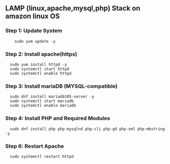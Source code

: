 ## **LAMP (linux,apache,mysql,php) Stack on amazon linux OS**

### **Step 1:  Update System**

  ```
      sudo yum update -y
  ```

### **Step 2: Install apache(https)**

  ```
    sudo yum install httpd -y
    sudo systemctl start httpd
    sudo systemctl enable httpd
  ```

### **Step 3: Install mariaDB (MYSQL-compatible)**

  ```
    sudo dnf install mariadb105-server -y
    sudo systemctl start mariadb
    sudo systemctl enable mariadb
  ```

### **Step 4: Install PHP and Required Modules**
  
  ```
    sudo dnf install php php-mysqlnd php-cli php-gd php-xml php-mbstring -y
  ```

### **Step 6: Restart Apache**

  ```
    sudo systemctl restart httpd
  ```


